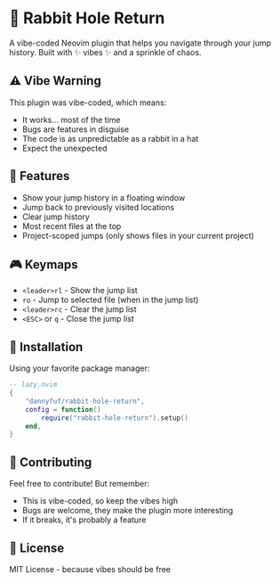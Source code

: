 # 🐰 Rabbit Hole Return

A vibe-coded Neovim plugin that helps you navigate through your jump history. Built with ✨ vibes ✨ and a sprinkle of chaos.

## ⚠️ Vibe Warning

This plugin was vibe-coded, which means:
- It works... most of the time
- Bugs are features in disguise
- The code is as unpredictable as a rabbit in a hat
- Expect the unexpected

## 🎯 Features

- Show your jump history in a floating window
- Jump back to previously visited locations
- Clear jump history
- Most recent files at the top
- Project-scoped jumps (only shows files in your current project)

## 🎮 Keymaps

- `<leader>rl` - Show the jump list
- `ro` - Jump to selected file (when in the jump list)
- `<leader>rc` - Clear the jump list
- `<ESC>` or `q` - Close the jump list

## 🚀 Installation

Using your favorite package manager:

```lua
-- lazy.nvim
{
    "dannyfuf/rabbit-hole-return",
    config = function()
        require("rabbit-hole-return").setup()
    end,
}
```

## 🤝 Contributing

Feel free to contribute! But remember:
- This is vibe-coded, so keep the vibes high
- Bugs are welcome, they make the plugin more interesting
- If it breaks, it's probably a feature

## 📝 License

MIT License - because vibes should be free 
